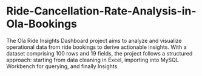 # Ride-Cancellation-Rate-Analysis-in-Ola-Bookings
The Ola Ride Insights Dashboard project aims to analyze and visualize operational data from ride bookings to derive actionable insights. With a dataset comprising 100 rows and 19 fields, the project follows a structured approach: starting from data cleaning in Excel, importing into MySQL Workbench for querying, and finally Insights.
